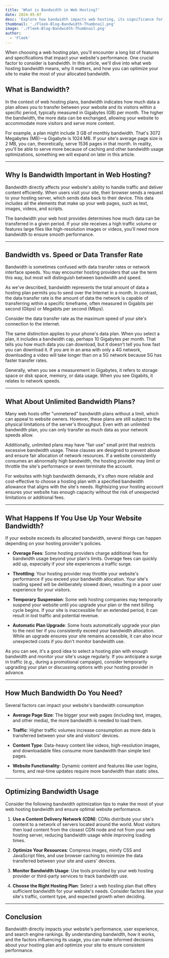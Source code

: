 ```yaml
---
title: 'What is Bandwidth in Web Hosting?'
date: 2024-05-07
desc: 'Explore how bandwidth impacts web hosting, its significance for site performance, and tips for effective usage in this comprehensive guide.'
thumbnail: './Fleek-Blog-Bandwidth-Thumbnail.png'
image: './Fleek-Blog-Bandwidth-Thumbnail.png'
author:
  - 'Fleek'
---
```


When choosing a web hosting plan, you'll encounter a long list of features and specifications that impact your website's performance. One crucial factor to consider is bandwidth. In this article, we'll dive into what web hosting bandwidth means, why it matters, and how you can optimize your site to make the most of your allocated bandwidth.

## What is Bandwidth?

In the context of web hosting plans, bandwidth indicates how much data a plan allows you to transfer between your website and its visitors within a specific period, typically measured in Gigabytes (GB) per month. The higher the bandwidth, the more data can be exchanged, allowing your website to accommodate more visitors and serve more content.

For example, a plan might include 3 GB of monthly bandwidth. That's 3072 Megabytes (MB)—a Gigabyte is 1024 MB. If your site's average page size is 2 MB, you can, theoretically, serve 1536 pages in that month. In reality, you'll be able to serve more because of caching and other bandwidth usage optimizations, something we will expand on later in this article.

---

## Why Is Bandwidth Important in Web Hosting?

Bandwidth directly affects your website's ability to handle traffic and deliver content efficiently. When users visit your site, their browser sends a request to your hosting server, which sends data back to their device. This data includes all the elements that make up your web pages, such as text, images, videos, and scripts.

The bandwidth your web host provides determines how much data can be transferred in a given period. If your site receives a high traffic volume or features large files like high-resolution images or videos, you'll need more bandwidth to ensure smooth performance.

---

## Bandwidth vs. Speed or Data Transfer Rate

Bandwidth is sometimes confused with data transfer rates or network interface speeds. You may encounter hosting providers that use the term this way, but most will distinguish between bandwidth and speed.

As we've described, bandwidth represents the total amount of data a hosting plan permits you to send over the Internet in a month. In contrast, the data transfer rate is the amount of data the network is capable of transferring within a specific timeframe, often measured in Gigabits per second (Gbps) or Megabits per second (Mbps).

Consider the data transfer rate as the maximum speed of your site's connection to the internet.

The same distinction applies to your phone's data plan. When you select a plan, it includes a bandwidth cap, perhaps 10 Gigabytes per month. That tells you how much data you can download, but it doesn't tell you how fast you can download it. If you are in an area with only a 4G network, downloading a video will take longer than on a 5G network because 5G has faster transfer rates.

Generally, when you see a measurement in Gigabytes, it refers to storage space or disk space, memory, or data usage. When you see Gigabits, it relates to network speeds.

---

## What About Unlimited Bandwidth Plans?

Many web hosts offer "unmetered" bandwidth plans without a limit, which can appeal to website owners. However, these plans are still subject to the physical limitations of the server's throughput. Even with an unlimited bandwidth plan, you can only transfer as much data as your network speeds allow.

Additionally, unlimited plans may have "fair use" small print that restricts excessive bandwidth usage. These clauses are designed to prevent abuse and ensure fair allocation of network resources. If a website consistently consumes an abnormally high bandwidth, the hosting provider may limit or throttle the site's performance or even terminate the account.

For websites with high bandwidth demands, it's often more reliable and cost-effective to choose a hosting plan with a specified bandwidth allowance that aligns with the site's needs. Rightsizing your hosting account ensures your website has enough capacity without the risk of unexpected limitations or additional fees.

---

## What Happens If You Use Up Your Website Bandwidth?

If your website exceeds its allocated bandwidth, several things can happen depending on your hosting provider's policies.

- **Overage Fees**: Some hosting providers charge additional fees for bandwidth usage beyond your plan's limits. Overage fees can quickly add up, especially if your site experiences a traffic surge.

- **Throttling**: Your hosting provider may throttle your website's performance if you exceed your bandwidth allocation. Your site's loading speed will be deliberately slowed down, resulting in a poor user experience for your visitors.

- **Temporary Suspension**: Some web hosting companies may temporarily suspend your website until you upgrade your plan or the next billing cycle begins. If your site is inaccessible for an extended period, it can result in lost traffic and potential revenue.

- **Automatic Plan Upgrade**: Some hosts automatically upgrade your plan to the next tier if you consistently exceed your bandwidth allocation. While an upgrade ensures your site remains accessible, it can also incur unexpected costs if you don't monitor bandwidth use.

As you can see, it's a good idea to select a hosting plan with enough bandwidth and monitor your site's usage regularly. If you anticipate a surge in traffic (e.g., during a promotional campaign), consider temporarily upgrading your plan or discussing options with your hosting provider in advance.

---

## How Much Bandwidth Do You Need?

Several factors can impact your website's bandwidth consumption

- **Average Page Size**: The bigger your web pages (including text, images, and other media), the more bandwidth is needed to load them.

- **Traffic**: Higher traffic volumes increase consumption as more data is transferred between your site and visitors' devices.

- **Content Type**: Data-heavy content like videos, high-resolution images, and downloadable files consume more bandwidth than simple text pages.

- **Website Functionality**: Dynamic content and features like user logins, forms, and real-time updates require more bandwidth than static sites.

---

## Optimizing Bandwidth Usage

Consider the following bandwidth optimization tips to make the most of your web hosting bandwidth and ensure optimal website performance.

1. **Use a Content Delivery Network (CDN)**: CDNs distribute your site's content to a network of servers located around the world. Most visitors then load content from the closest CDN node and not from your web hosting server, reducing bandwidth usage while improving loading times.

2. **Optimize Your Resources**: Compress images, minify CSS and JavaScript files, and use browser caching to minimize the data transferred between your site and users' devices.

3. **Monitor Bandwidth Usage**: Use tools provided by your web hosting provider or third-party services to track bandwidth use.

4. **Choose the Right Hosting Plan**: Select a web hosting plan that offers sufficient bandwidth for your website's needs. Consider factors like your site's traffic, content type, and expected growth when deciding.

---

## Conclusion

Bandwidth directly impacts your website's performance, user experience, and search engine rankings. By understanding bandwidth, how it works, and the factors influencing its usage, you can make informed decisions about your hosting plan and optimize your site to ensure consistent performance.

